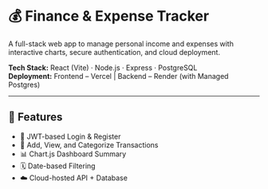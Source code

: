 # 💰 Finance & Expense Tracker

A full-stack web app to manage personal income and expenses with interactive charts, secure authentication, and cloud deployment.

**Tech Stack:** React (Vite) · Node.js · Express · PostgreSQL  
**Deployment:** Frontend – Vercel | Backend – Render (with Managed Postgres)

---

## 🚀 Features
- 🔐 JWT-based Login & Register  
- 💸 Add, View, and Categorize Transactions  
- 📊 Chart.js Dashboard Summary  
- 🗓️ Date-based Filtering  
- ☁️ Cloud-hosted API + Database  

